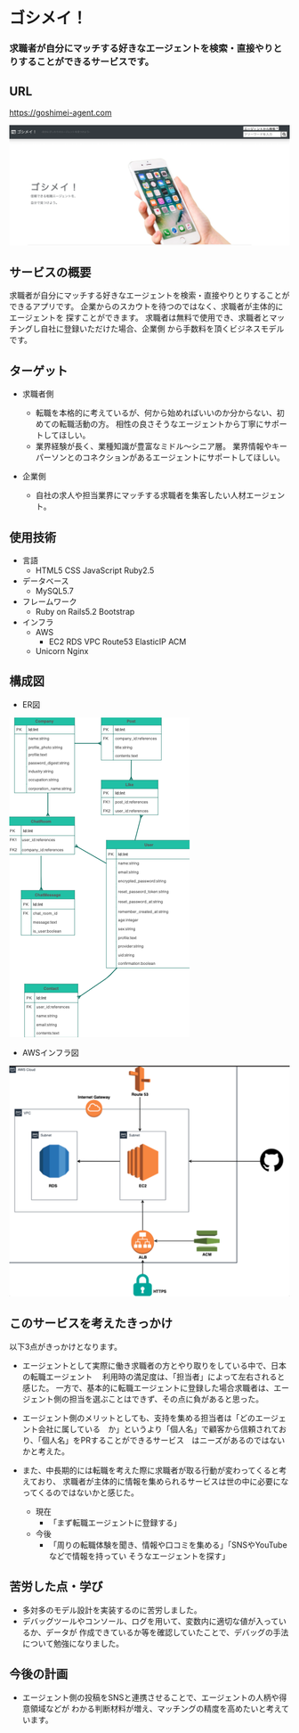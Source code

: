 # ゴシメイ！
### 求職者が自分にマッチする好きなエージェントを検索・直接やりとりすることができるサービスです。

## URL
https://goshimei-agent.com

![](2020-07-14-09-06-28.png)


## サービスの概要
求職者が自分にマッチする好きなエージェントを検索・直接やりとりすることが
できるアプリです。
企業からのスカウトを待つのではなく、求職者が主体的にエージェントを
探すことができます。
求職者は無料で使用でき、求職者とマッチングし自社に登録いただけた場合、企業側
から手数料を頂くビジネスモデルです。


## ターゲット

* 求職者側
  * 転職を本格的に考えているが、何から始めればいいのか分からない、初めての転職活動の方。
    相性の良さそうなエージェントから丁寧にサポートしてほしい。
  * 業界経験が長く、業種知識が豊富なミドル〜シニア層。
    業界情報やキーパーソンとのコネクションがあるエージェントにサポートしてほしい。

* 企業側
  * 自社の求人や担当業界にマッチする求職者を集客したい人材エージェント。


## 使用技術
* 言語
  * HTML5 CSS JavaScript Ruby2.5
* データベース
  * MySQL5.7
* フレームワーク
  * Ruby on Rails5.2 Bootstrap
* インフラ
  * AWS
    * EC2 RDS VPC Route53 ElasticIP ACM
  * Unicorn Nginx

## 構成図
* ER図

![](2020-07-14-09-32-30.png)

* AWSインフラ図

![](2020-07-14-09-36-51.png)

## このサービスを考えたきっかけ

以下3点がきっかけとなります。
* エージェントとして実際に働き求職者の方とやり取りをしている中で、日本の転職エージェント 　利用時の満足度は、「担当者」によって左右されると感じた。
  一方で、基本的に転職エージェントに登録した場合求職者は、エージェント側の担当を選ぶことはできず、その点に負があると思った。

* エージェント側のメリットとしても、支持を集める担当者は「どのエージェント会社に属している　か」というより「個人名」で顧客から信頼されており、「個人名」をPRすることができるサービス　はニーズがあるのではないかと考えた。

* また、中長期的には転職を考えた際に求職者が取る行動が変わってくると考えており、
  求職者が主体的に情報を集められるサービスは世の中に必要になってくるのではないかと感じた。
  * 現在
    * 「まず転職エージェントに登録する」
  * 今後
    * 「周りの転職体験を聞き、情報や口コミを集める」「SNSやYouTubeなどで情報を持ってい そうなエージェントを探す」



## 苦労した点・学び
* 多対多のモデル設計を実装するのに苦労しました。
* デバッグツールやコンソール、ログを用いて、変数内に適切な値が入っているか、データが
  作成できているか等を確認していたことで、デバッグの手法について勉強になりました。

## 今後の計画
* エージェント側の投稿をSNSと連携させることで、エージェントの人柄や得意領域などが
  わかる判断材料が増え、マッチングの精度を高めたいと考えています。